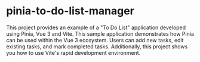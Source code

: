 # pinia-to-do-list-manager
This project provides an example of a "To Do List" application developed using Pinia, Vue 3 and Vite. This sample application demonstrates how Pinia can be used within the Vue 3 ecosystem. Users can add new tasks, edit existing tasks, and mark completed tasks. Additionally, this project shows you how to use Vite's rapid development environment.
